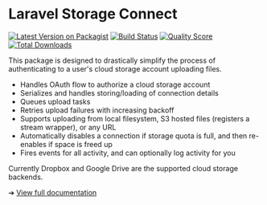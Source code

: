 # Laravel Storage Connect

[![Latest Version on Packagist](https://img.shields.io/packagist/v/stechstudio/laravel-storage-connect.svg?style=flat-square)](https://packagist.org/packages/stechstudio/laravel-storage-connect)
[![Build Status](https://img.shields.io/travis/stechstudio/laravel-storage-connect/master.svg?style=flat-square)](https://travis-ci.org/stechstudio/laravel-storage-connect)
[![Quality Score](https://img.shields.io/scrutinizer/g/stechstudio/laravel-storage-connect.svg?style=flat-square)](https://scrutinizer-ci.com/g/stechstudio/laravel-storage-connect)
[![Total Downloads](https://img.shields.io/packagist/dt/stechstudio/laravel-storage-connect.svg?style=flat-square)](https://packagist.org/packages/stechstudio/laravel-storage-connect)

This package is designed to drastically simplify the process of authenticating to a user's cloud storage account uploading files.
 
 - Handles OAuth flow to authorize a cloud storage account
 - Serializes and handles storing/loading of connection details
 - Queues upload tasks
 - Retries upload failures with increasing backoff
 - Supports uploading from local filesystem, S3 hosted files (registers a stream wrapper), or any URL
 - Automatically disables a connection if storage quota is full, and then re-enables if space is freed up
 - Fires events for all activity, and can optionally log activity for you

Currently Dropbox and Google Drive are the supported cloud storage backends.

➔ [View full documentation](https://stechstudio.github.io/laravel-storage-connect/)